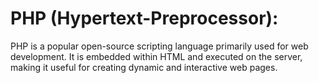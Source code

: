 # PHP (Hypertext-Preprocessor):
PHP is a popular open-source scripting language primarily used for web development. It is embedded within HTML and executed on the server, making it useful for creating dynamic and interactive web pages.

